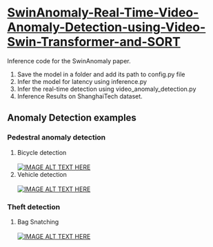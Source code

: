 # [SwinAnomaly-Real-Time-Video-Anomaly-Detection-using-Video-Swin-Transformer-and-SORT](https://ieeexplore.ieee.org/document/10271299)
Inference code for the SwinAnomaly paper.


1. Save the model in a folder and add its path to config.py file
2. Infer the model for latency using inference.py
3. Infer the real-time detection using video_anomaly_detection.py
4. Inference Results on ShanghaiTech dataset.

## Anomaly Detection examples
### Pedestral anomaly detection
1. Bicycle detection<br><br>
[![IMAGE ALT TEXT HERE](https://img.youtube.com/vi/wKxRfCLiYwg/0.jpg)](https://www.youtube.com/watch?v=wKxRfCLiYwg)
2. Vehicle detection<br><br>
[![IMAGE ALT TEXT HERE](https://img.youtube.com/vi/SARUciXYA88/0.jpg)](https://www.youtube.com/watch?v=SARUciXYA88)

### Theft detection
1. Bag Snatching<br><br>
[![IMAGE ALT TEXT HERE](https://img.youtube.com/vi/XgmU8atDPJ4/0.jpg)](https://www.youtube.com/watch?v=XgmU8atDPJ4)

